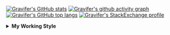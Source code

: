 <!--
**Gravifer/Gravifer** is a ✨ _special_ ✨ repository because its `README.md` (this file) appears on your GitHub profile.

Here are some ideas to get you started:

- 🔭 I’m currently working on ...
- 🌱 I’m currently learning ...
- 👯 I’m looking to collaborate on ...
- 🤔 I’m looking for help with ...
- 💬 Ask me about ...
- 📫 How to reach me: ...
- 😄 Pronouns: ...
- ⚡ Fun fact: ...
-->

<!-- ![Metrics](https://github.com/my-github-user/my-github-user/blob/main/github-metrics.svg) -->

<!-- [![Gravifer's GitHub Streak](https://github-readme-streak-stats.herokuapp.com/?user=Gravifer&theme=default&background=ffffff0a&border=00000000&stroke=80808080&currStreakNum=808080&sideNums=808080&sideLabels=808080&dates=808080)](https://github.com/DenverCoder1/github-readme-streak-stats) -->
<!-- [![Contribution Stats](https://github-contribution-stats.vercel.app/api/?username=Gravifer)](https://github.com/LordDashMe/github-contribution-stats/)  -->
[![Gravifer's GitHub stats](https://github-readme-stats.vercel.app/api?username=Gravifer&theme=default&bg_color=ffffff0a&text_color=808080&hide_border=true&show_icons=true&count_private=true)](https://github.com/anuraghazra/github-readme-stats)
[![Gravifer's github activity graph](https://activity-graph.herokuapp.com/graph?username=Gravifer&bg_color=ffffff0a&color=3080ed&line=5094f0&point=4d72f2&hide_border=true)](https://github.com/ashutosh00710/github-readme-activity-graph)
[![Gravifer's GitHub top langs](https://github-readme-stats.vercel.app/api/top-langs/?username=Gravifer&theme=default&bg_color=ffffff0a&text_color=808080&hide_border=true&show_icons=true&count_private=true&layout=compact)](https://github.com/anuraghazra/github-readme-stats)
[![Gravifer's StackExchange profile](https://stackexchange.com/users/flair/18316138.png?theme=clean)](https://mathematica.stackexchange.com/users/72025)
<!-- [![Visitors](https://visitor-badge.glitch.me/badge?page_id=Gravifer.Gravifer)](https://github.com/Gravifer/) -->

<details>
  <summary>
    <strong>My Working Style</strong><!--<a href="https://wakatime.com/badge/github/Gravifer/Gravifer"><img src="https://wakatime.com/badge/github/Gravifer/Gravifer.svg" alt="time tracker"></a>-->
  </summary>

[![time tracker](https://wakatime.com/badge/github/Gravifer/Gravifer.svg)](https://wakatime.com/badge/github/Gravifer/Gravifer)
<!--START_SECTION:waka-->
![Profile Views](http://img.shields.io/badge/Profile%20Views-10-blue)

![Lines of code](https://img.shields.io/badge/From%20Hello%20World%20I%27ve%20Written-819961%20lines%20of%20code-blue)

**I'm an Early 🐤** 

```text
🌞 Morning    81 commits     ███░░░░░░░░░░░░░░░░░░░░░░   14.06% 
🌆 Daytime    272 commits    ███████████░░░░░░░░░░░░░░   47.22% 
🌃 Evening    178 commits    ███████░░░░░░░░░░░░░░░░░░   30.9% 
🌙 Night      45 commits     ██░░░░░░░░░░░░░░░░░░░░░░░   7.81%

```


📊 **This Week I Spent My Time On** 

```text
💬 Programming Languages: 
Browsing                 21 hrs 35 mins      ███████████████████░░░░░░   77.62% 
Other                    5 hrs 50 mins       █████░░░░░░░░░░░░░░░░░░░░   21.02% 
INI                      12 mins             ░░░░░░░░░░░░░░░░░░░░░░░░░   0.73% 
TeX                      7 mins              ░░░░░░░░░░░░░░░░░░░░░░░░░   0.45% 
tmux                     2 mins              ░░░░░░░░░░░░░░░░░░░░░░░░░   0.15%

🔥 Editors: 
Browser                  22 hrs 17 mins      ████████████████████░░░░░   80.13% 
Word                     2 hrs 44 mins       ██░░░░░░░░░░░░░░░░░░░░░░░   9.87% 
Powerpoint               2 hrs 18 mins       ██░░░░░░░░░░░░░░░░░░░░░░░   8.29% 
VS Code                  19 mins             ░░░░░░░░░░░░░░░░░░░░░░░░░   1.18% 
Excel                    5 mins              ░░░░░░░░░░░░░░░░░░░░░░░░░   0.35%

🐱‍💻 Projects: 
literature-reading       18 hrs 37 mins      ████████████████░░░░░░░░░   66.94% 
Unknown Project          5 hrs 31 mins       █████░░░░░░░░░░░░░░░░░░░░   19.87% 
emails                   1 hr 57 mins        █░░░░░░░░░░░░░░░░░░░░░░░░   7.02% 
learning-mma             1 hr 42 mins        █░░░░░░░░░░░░░░░░░░░░░░░░   6.17%

💻 Operating System: 
Windows                  27 hrs 46 mins      █████████████████████████   99.82% 
Linux                    3 mins              ░░░░░░░░░░░░░░░░░░░░░░░░░   0.18%

```

**I Mostly Code in Mathematica** 

```text
Mathematica              8 repos             ████████████░░░░░░░░░░░░░   50.0% 
TeX                      2 repos             ███░░░░░░░░░░░░░░░░░░░░░░   12.5% 
MATLAB                   2 repos             ███░░░░░░░░░░░░░░░░░░░░░░   12.5% 
Assembly                 1 repo              █░░░░░░░░░░░░░░░░░░░░░░░░   6.25% 
Python                   1 repo              █░░░░░░░░░░░░░░░░░░░░░░░░   6.25%

```



 Last Updated on 14/06/2021
<!--END_SECTION:waka-->
</details>
